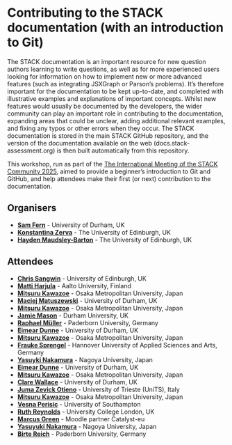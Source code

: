 # Contributing to the STACK documentation (with an introduction to Git) #

The STACK documentation is an important resource for new question authors learning to write questions, as well as for more experienced users looking for information on how to implement new or more advanced features (such as integrating JSXGraph or Parson’s problems). It’s therefore important for the documentation to be kept up-to-date, and completed with illustrative examples and explanations of important concepts. Whilst new features would usually be documented by the developers, the wider community can play an important role in contributing to the documentation, expanding areas that could be unclear, adding additional relevant examples, and fixing any typos or other errors when they occur. The STACK documentation is stored in the main STACK GitHub repository, and the version of the documentation available on the web (docs.stack-assessment.org) is then built automatically from this repository.

This workshop, run as part of the [The International Meeting of the STACK Community 2025](https://sites.google.com/view/stack2025/), aimed to provide a beginner’s introduction to Git and GitHub, and help attendees make their first (or next) contribution to the documentation.

## Organisers

* [**Sam Fern**](mailto:s.m.fearn@durham.ac.uk) - University of Durham, UK
* [**Konstantina Zerva**](mailto:k.zerva@ed.ac.uk) - The University of Edinburgh, UK
* [**Hayden Maudsley-Barton**](mailto:Hayden.Maudsley-Barton@ed.ac.uk) - The University of Edinburgh, UK

## Attendees

* [**Chris Sangwin**](mailto:C.J.Sangwin@ed.ac.uk) - University of Edinburgh, UK
* [**Matti Harjula**](mailto:matti.harjula@aalto.fi) - Aalto University, Finland
* [**Mitsuru Kawazoe**](mailto:kawazoe@omu.ac.jp) - Osaka Metropolitan University, Japan
* [**Maciej Matuszewski**](mailto:m.t.matuszewski@durham.ac.uk) - University of Durham, UK
* [**Mitsuru Kawazoe**](mailto:kawazoe@omu.ac.jp) - Osaka Metropolitan University, Japan
* [**Jamie Mason**](mailto:jamie.j.mason@durham.ac.uk) - Durham University, UK
* [**Raphael Müller**](mailto:rmuelle2@math.upb.de) - Paderborn University, Germany
* [**Eimear Dunne**](mailto:eimear.dunne@durham.ac.uk) - University of Durham, UK
* [**Mitsuru Kawazoe**](mailto:kawazoe@omu.ac.jp) - Osaka Metropolitan University, Japan
* [**Frauke Sprengel**](mailto:frauke.sprengel@hs-hannover.de) - Hannover University of Applied Sciences and Arts, Germany
* [**Yasuyki Nakamura**](mailto:nakamura.yasuyuki.f1@f.mail.nagoya-u.ac.jp) - Nagoya University, Japan
* [**Eimear Dunne**](mailto:eimear.dunne@durham.ac.uk) - University of Durham, UK
* [**Mitsuru Kawazoe**](mailto:kawazoe@omu.ac.jp) - Osaka Metropolitan University, Japan
* [**Clare Wallace**](mailto:clare.wallace@durham.ac.uk) - University of Durham, UK
* [**Juma Zevick Otieno**](mailto:ZEVICKOTIENO.JUMA@phd.units.it) - University of Trieste (UniTS), Italy
* [**Mitsuru Kawazoe**](mailto:kawazoe@omu.ac.jp) - Osaka Metropolitan University, Japan
* [**Vesna Perisic**](?) - University of Southampton
* [**Ruth Reynolds**](mailto:ruth.reynolds@ucl.ac.uk) - University College London, UK
* [**Marcus Green**](mailto:marcus.green@catalyst-eu.net) - Moodle partner Catalyst-eu 
* [**Yasuyuki Nakamura**](mailto:nakamura.yasuyuki.f1@f.mail.nagoya-u.ac.jp) - Nagoya University, Japan
* [**Birte Reich**](mailto:birte.reich@math.upb.de) - Paderborn University, Germany

